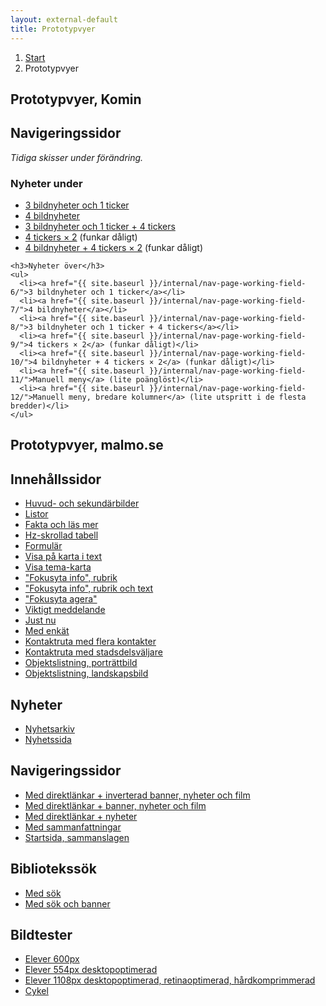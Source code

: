```yaml
---
layout: external-default
title: Prototypvyer
---
```


<nav class="breadcrumbs">
  <ol>
    <li><a href="{{ site.baseurl }}/">Start</a></li>
    <li>Prototypvyer</li>
  </ol>
</nav>

<section class="body-copy toc">
  <h1>Prototypvyer, Komin</h1>
  <h2>Navigeringssidor</h2>
  <p><em>Tidiga skisser under förändring.</em></p>
  <nav>
    <h3>Nyheter under</h3>
    <ul>
      <li><a href="{{ site.baseurl }}/internal/nav-page-working-field-1/">3 bildnyheter och 1 ticker</a></li>
      <li><a href="{{ site.baseurl }}/internal/nav-page-working-field-2/">4 bildnyheter</a></li>
      <li><a href="{{ site.baseurl }}/internal/nav-page-working-field-3/">3 bildnyheter och 1 ticker + 4 tickers</a></li>
      <li><a href="{{ site.baseurl }}/internal/nav-page-working-field-4/">4 tickers × 2</a> (funkar dåligt)</li>
      <li><a href="{{ site.baseurl }}/internal/nav-page-working-field-5/">4 bildnyheter + 4 tickers × 2</a> (funkar dåligt)</li>
    </ul>

    <h3>Nyheter över</h3>
    <ul>
      <li><a href="{{ site.baseurl }}/internal/nav-page-working-field-6/">3 bildnyheter och 1 ticker</a></li>
      <li><a href="{{ site.baseurl }}/internal/nav-page-working-field-7/">4 bildnyheter</a></li>
      <li><a href="{{ site.baseurl }}/internal/nav-page-working-field-8/">3 bildnyheter och 1 ticker + 4 tickers</a></li>
      <li><a href="{{ site.baseurl }}/internal/nav-page-working-field-9/">4 tickers × 2</a> (funkar dåligt)</li>
      <li><a href="{{ site.baseurl }}/internal/nav-page-working-field-10/">4 bildnyheter + 4 tickers × 2</a> (funkar dåligt)</li>
      <li><a href="{{ site.baseurl }}/internal/nav-page-working-field-11/">Manuell meny</a> (lite poänglöst)</li>
      <li><a href="{{ site.baseurl }}/internal/nav-page-working-field-12/">Manuell meny, bredare kolumner</a> (lite utspritt i de flesta bredder)</li>
    </ul>

<!--     <h3>Övrigt</h3>
    <ul>
      <li><a href="{{ site.baseurl }}/internal/nav-page-department/">Worst case scenario nav</a></li>
    </ul>
 -->  </nav>
  <h1>Prototypvyer, malmo.se</h1>
  <h2>Innehållssidor</h2>
  <nav>
    <ul>
      <li><a href="{{ site.baseurl }}/external/body-copy-2/">Huvud- och sekundärbilder</a></li>
      <li><a href="{{ site.baseurl }}/external/body-copy-1/">Listor</a></li>
      <li><a href="{{ site.baseurl }}/external/body-copy-9/">Fakta och läs mer</a></li>
      <li><a href="{{ site.baseurl }}/external/body-copy-3/">Hz-skrollad tabell</a></li>
      <li><a href="{{ site.baseurl }}/external/body-copy-4/">Formulär</a></li>
      <li><a href="{{ site.baseurl }}/external/body-copy-8/">Visa på karta i text</a></li>
      <li><a href="{{ site.baseurl }}/external/body-copy-17/">Visa tema-karta</a></li>
      <li><a href="{{ site.baseurl }}/external/body-copy-12/">"Fokusyta info", rubrik</a></li>
      <li><a href="{{ site.baseurl }}/external/body-copy-13/">"Fokusyta info", rubrik och text</a></li>
      <li><a href="{{ site.baseurl }}/external/body-copy-11/">"Fokusyta agera"</a></li>
      <li><a href="{{ site.baseurl }}/external/body-copy-15/">Viktigt meddelande</a></li>
      <li><a href="{{ site.baseurl }}/external/body-copy-16/">Just nu</a></li>
      <li><a href="{{ site.baseurl }}/external/survey/">Med enkät</a></li>
      <li><a href="{{ site.baseurl }}/external/body-copy-18/">Kontaktruta med flera kontakter</a></li>
      <li><a href="{{ site.baseurl }}/external/body-copy-19/">Kontaktruta med stadsdelsväljare</a></li>
      <li><a href="{{ site.baseurl }}/external/body-copy-20/">Objektslistning, porträttbild</a></li>
      <li><a href="{{ site.baseurl }}/external/body-copy-21/">Objektslistning, landskapsbild</a></li>
    </ul>
  </nav>
  <h2>Nyheter</h2>
  <nav>
    <ul>
      <li><a href="{{ site.baseurl }}/external/news/">Nyhetsarkiv</a></li>
      <li><a href="{{ site.baseurl }}/external/news-page/">Nyhetssida</a></li>
    </ul>
  </nav>
  <h2>Navigeringssidor</h2>
  <nav>
    <ul>
      <li><a href="{{ site.baseurl }}/external/nav-page-4/">Med direktlänkar + inverterad banner, nyheter och film</a></li>
      <li><a href="{{ site.baseurl }}/external/nav-page-2/">Med direktlänkar + banner, nyheter och film</a></li>
      <li><a href="{{ site.baseurl }}/external/nav-page-1/">Med direktlänkar + nyheter</a></li>
      <li><a href="{{ site.baseurl }}/external/nav-page-3/">Med sammanfattningar</a></li>
      <li><a href="{{ site.baseurl }}/external/start-page-2/">Startsida, sammanslagen</a></li>
    </ul>
  </nav>
  <h2>Bibliotekssök</h2>
  <nav>
    <ul>
      <li><a href="{{ site.baseurl }}/external/nav-page-library-1/">Med sök</a></li>
      <li><a href="{{ site.baseurl }}/external/nav-page-library-2/">Med sök och banner</a></li>
    </ul>
  </nav>
  <h2>Bildtester</h2>
  <nav>
    <ul>
      <li><a href="{{ site.baseurl }}/external/images-1/">Elever 600px</a></li>
      <li><a href="{{ site.baseurl }}/external/images-2/">Elever 554px desktopoptimerad</a></li>
      <li><a href="{{ site.baseurl }}/external/images-3/">Elever 1108px desktopoptimerad, retinaoptimerad, hårdkomprimmerad</a></li>
      <li><a href="{{ site.baseurl }}/external/images-4/">Cykel</a></li>
    </ul>
  </nav>
</section>
